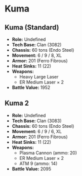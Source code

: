 # Kuma
## Kuma (Standard)
- **Role:** Undefined
- **Tech Base:** Clan (3082)
- **Chassis:** 60 tons (Endo Steel)
- **Movement:** 6 / 9 / 8, XL
- **Armor:** 201 (Ferro Fibrous)
- **Heat Sinks:** 11 (22)
- **Weapons:**
  - Heavy Large Laser
  - ER Medium Laser × 2
- **Battle Value:** 1952

## Kuma 2
- **Role:** Undefined
- **Tech Base:** Clan (3083)
- **Chassis:** 60 tons (Endo Steel)
- **Movement:** 6 / 9 / 6, XL
- **Armor:** 201 (Ferro Fibrous)
- **Heat Sinks:** 11 (22)
- **Weapons:**
  - Plasma Cannon (ammo: 20)
  - ER Medium Laser × 2
  - ATM 9 (ammo: 14)
- **Battle Value:** 2095

